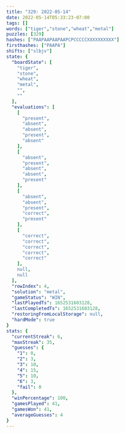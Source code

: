 ```yaml
---
title: "329: 2022-05-14"
date: 2022-05-14T05:33:23-07:00
tags: []
words: ["tiger","stone","wheat","metal"]
puzzles: [329]
hashes: ["PAAPAAPAAPAAPCPCCCCCXXXXXXXXXX"]
firsthashes: ["PAAPA"]
shifts: ["slbjv"]
state: {
  "boardState": [
    "tiger",
    "stone",
    "wheat",
    "metal",
    "",
    ""
  ],
  "evaluations": [
    [
      "present",
      "absent",
      "absent",
      "present",
      "absent"
    ],
    [
      "absent",
      "present",
      "absent",
      "absent",
      "present"
    ],
    [
      "absent",
      "absent",
      "present",
      "correct",
      "present"
    ],
    [
      "correct",
      "correct",
      "correct",
      "correct",
      "correct"
    ],
    null,
    null
  ],
  "rowIndex": 4,
  "solution": "metal",
  "gameStatus": "WIN",
  "lastPlayedTs": 1652531603128,
  "lastCompletedTs": 1652531603128,
  "restoringFromLocalStorage": null,
  "hardMode": true
}
stats: {
  "currentStreak": 6,
  "maxStreak": 35,
  "guesses": {
    "1": 0,
    "2": 3,
    "3": 10,
    "4": 15,
    "5": 10,
    "6": 3,
    "fail": 0
  },
  "winPercentage": 100,
  "gamesPlayed": 41,
  "gamesWon": 41,
  "averageGuesses": 4
}
---
```


<!-- more -->

